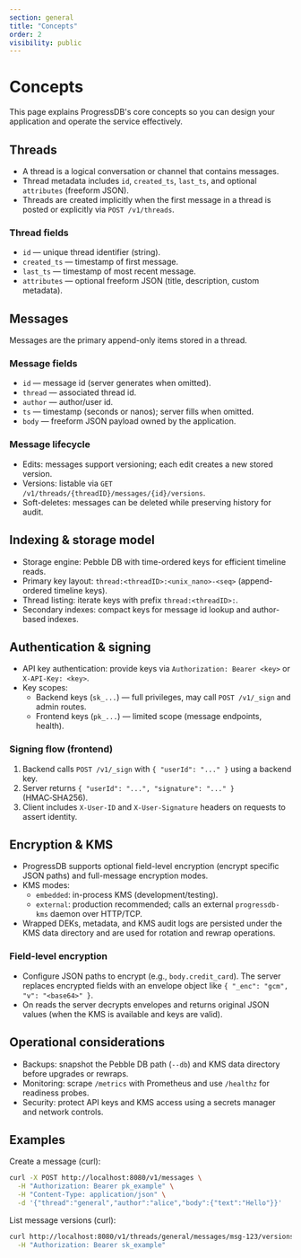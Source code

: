 ```yaml
---
section: general
title: "Concepts"
order: 2
visibility: public
---
```


# Concepts

This page explains ProgressDB's core concepts so you can design your
application and operate the service effectively.

## Threads

- A thread is a logical conversation or channel that contains messages.
- Thread metadata includes `id`, `created_ts`, `last_ts`, and optional `attributes` (freeform JSON).
- Threads are created implicitly when the first message in a thread is posted or explicitly via `POST /v1/threads`.

### Thread fields

- `id` — unique thread identifier (string).
- `created_ts` — timestamp of first message.
- `last_ts` — timestamp of most recent message.
- `attributes` — optional freeform JSON (title, description, custom metadata).

## Messages

Messages are the primary append-only items stored in a thread.

### Message fields

- `id` — message id (server generates when omitted).
- `thread` — associated thread id.
- `author` — author/user id.
- `ts` — timestamp (seconds or nanos); server fills when omitted.
- `body` — freeform JSON payload owned by the application.

### Message lifecycle

- Edits: messages support versioning; each edit creates a new stored version.
- Versions: listable via `GET /v1/threads/{threadID}/messages/{id}/versions`.
- Soft-deletes: messages can be deleted while preserving history for audit.

## Indexing & storage model

- Storage engine: Pebble DB with time-ordered keys for efficient timeline reads.
- Primary key layout: `thread:<threadID>:<unix_nano>-<seq>` (append-ordered timeline keys).
- Thread listing: iterate keys with prefix `thread:<threadID>:`.
- Secondary indexes: compact keys for message id lookup and author-based indexes.

## Authentication & signing

- API key authentication: provide keys via `Authorization: Bearer <key>` or `X-API-Key: <key>`.
- Key scopes:
  - Backend keys (`sk_...`) — full privileges, may call `POST /v1/_sign` and admin routes.
  - Frontend keys (`pk_...`) — limited scope (message endpoints, health).

### Signing flow (frontend)

1. Backend calls `POST /v1/_sign` with `{ "userId": "..." }` using a backend key.
2. Server returns `{ "userId": "...", "signature": "..." }` (HMAC‑SHA256).
3. Client includes `X-User-ID` and `X-User-Signature` headers on requests to assert identity.

## Encryption & KMS

- ProgressDB supports optional field-level encryption (encrypt specific JSON paths) and full-message encryption modes.
- KMS modes:
  - `embedded`: in-process KMS (development/testing).
  - `external`: production recommended; calls an external `progressdb-kms` daemon over HTTP/TCP.
- Wrapped DEKs, metadata, and KMS audit logs are persisted under the KMS data directory and are used for rotation and rewrap operations.

### Field-level encryption

- Configure JSON paths to encrypt (e.g., `body.credit_card`). The server replaces encrypted fields with an envelope object like `{ "_enc": "gcm", "v": "<base64>" }`.
- On reads the server decrypts envelopes and returns original JSON values (when the KMS is available and keys are valid).

## Operational considerations

- Backups: snapshot the Pebble DB path (`--db`) and KMS data directory before upgrades or rewraps.
- Monitoring: scrape `/metrics` with Prometheus and use `/healthz` for readiness probes.
- Security: protect API keys and KMS access using a secrets manager and network controls.

## Examples

Create a message (curl):

```sh
curl -X POST http://localhost:8080/v1/messages \
  -H "Authorization: Bearer pk_example" \
  -H "Content-Type: application/json" \
  -d '{"thread":"general","author":"alice","body":{"text":"Hello"}}'
```

List message versions (curl):

```sh
curl http://localhost:8080/v1/threads/general/messages/msg-123/versions \
  -H "Authorization: Bearer sk_example"
```
